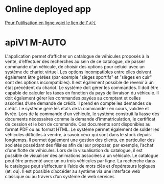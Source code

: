 # Online deployed app 
[Pour l'utilisation en ligne voici le lien de l' ```API```](https://m-auto.herokuapp.com/)
# apiV1 M-AUTO
L'application permet d’afficher un catalogue de véhicules proposés à la vente, d’effectuer des recherches au sein de ce catalogue, de passer commande d’un véhicule, de choisir des options pour celuici avec un système de chariot virtuel. Les options incompatibles entre elles doivent également être gérées (par exemple "sièges sportifs" et "sièges en cuir" sont des options incompatibles). Il est également possible de revenir à un état précédent du chariot. Le système doit gérer les commandes. Il doit être capable de calculer les taxes en fonction du pays de livraison du véhicule. Il doit également gérer les commandes payées au comptant et celles assorties d’une demande de crédit. Il prend en compte les demandes de crédit. Le système gère les états de la commande : en cours, validée et livrée. Lors de la commande d’un véhicule, le système construit la liasse des documents nécessaires comme la demande d’immatriculation, le certificat de cession et le bon de commande. Ces documents sont disponibles au format PDF ou au format HTML. Le système permet également de solder les véhicules difficiles à vendre, à savoir ceux qui sont dans le stock depuis longtemps. Il permet également une gestion des clients, en particulier des sociétés possédant des filiales afin de leur proposer, par exemple, l’achat d’une flotte de véhicules. Lors de la visualisation du catalogue, il est possible de visualiser des animations associées à un véhicule. Le catalogue peut être présenté avec un ou trois véhicules par ligne. La recherche dans le catalogue peut s’effectuer à l’aide de mots clés et d’opérateurs logiques (et, ou). Il est possible d’accéder au système via une interface web classique ou au travers d’un système de web services
